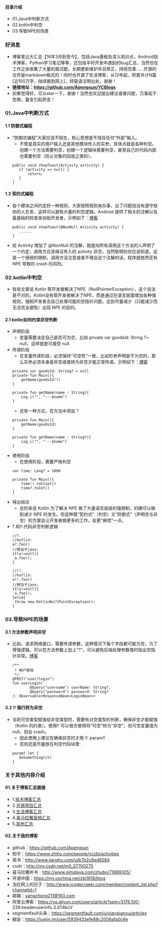 #### 目录介绍
- 01.Java中判断方式
- 02.kotlin中判空
- 03.导致NPE的场景




### 好消息
- 博客笔记大汇总【16年3月到至今】，包括Java基础及深入知识点，Android技术博客，Python学习笔记等等，还包括平时开发中遇到的bug汇总，当然也在工作之余收集了大量的面试题，长期更新维护并且修正，持续完善……开源的文件是markdown格式的！同时也开源了生活博客，从12年起，积累共计N篇[近100万字，陆续搬到网上]，转载请注明出处，谢谢！
- **链接地址：https://github.com/Apengsun/YCBlogs**
- 如果觉得好，可以star一下，谢谢！当然也欢迎提出建议或者问题，万事起于忽微，量变引起质变！




### 01.Java中判断方式
#### 1.1 防御式编程
- “防御式编程”大家应该不陌生，核心思想是不信任任何“外部”输入。
    - 不管是真实的用户输入还是其他模块传入的实参，具体点就是各种判空。创建一个方法需要判空，创建一个逻辑块需要判空，甚至自己的代码内部也需要判空（防止对象的回收之类的）。
    ```
    public void showToast(Activity activity) {
       if (activity == null) {
           return;
       }
    }
    ```



#### 1.2 契约式编程
- 各个模块之间约定好一种规则，大家按照规则来办事，出了问题找没有遵守规则的人负责，这样可以避免大量的判空逻辑。Android 提供了相关的注解以及最基础的检查来协助开发者，示例如下：[博客](https://github.com/Apengsun/YCBlogs)
    ```
    public void showToast(@NonNull Activity activity) {
       ......
    }
    ```
- 给 Activity 增加了 @NonNull 的注解，就是向所有调用这个方法的人声明了一个约定，调用方应该保证传入的 activity 非空。当然聪明的你应该知道，这是一个很弱的限制，调用方没注意或者不理会这个注解的话，程序就依然还有 NPE 导致的 crash 的风险。




### 02.kotlin中判空
- 有些文章说 Kotlin 帮开发者解决了NPE（NullPointerException），这个说法是不对的。Kotlin没有帮开发者解决了NPE，而是通过在语言层面增加各种强规则，强制开发者去自己处理可能的空指针问题，达到尽量减少（只能减少而无法完全避免）出现 NPE 的目的。


#### 2.1 kotlin如何约束非空判断
- 声明阶段
    - 变量需要决定自己是否可为空，比如 private var goodsId: String ?= null，这样就是可接受 null
- 传递阶段
    - 在变量传递阶段，必须保持“可空性”一致，比如形参声明是不为空的，那么实参必须本身是非空或者转为非空才能正常传递。示例如下：[博客](https://github.com/Apengsun/YCBlogs)
    ```
    private var goodsId: String? = null
    private fun Main(){
        getName(goodsId!!)
    }
    
    private fun getName(name : String){
        Log.i("", "---$name")
    }
    ```
    - 还有一种方式，在方法中添加？
    ```
    private fun Main(){
        getName(goodsId)
    }
    
    private fun getName(name : String?){
        Log.i("", "---$name")
    }
    ```
- 使用阶段
    - 在使用阶段，需要严格判空
    ```
    var time: Long? = 1000
    
    private fun Main(){
        time!!.toFloat()
        time?.toInt()
    }
    ```
- 得出结论
    - 总的来说 Kotlin 为了解决 NPE 做了大量语言层级的强限制，的确可以做到减少 NPE 的发生。但这种既“契约式”（判空）又“防御式”（声明空与非空）的方案会让开发者做更多的工作，会更“麻烦”一点。
- ?.和!!.代码非空判断逻辑
    ```
    //?.
    //kotlin:
    a?.foo()
    //相当于java:
    if(a!=null){
     a.foo();
    }
    
    //!!.
    //kotlin:
    a!!.foo()
    //相当于java: 
    if(a!=null){
     a.foo();
    }else{
     throw new KotlinNullPointException();
    }
    ```


### 03.导致NPE的场景
#### 3.1 方法参数声明非空
- 比如，请求网络接口，需要传递参数，这种情况下每个字段都可能为空，为了增强逻辑，可以在方法参数上加上"?"，可以避免后端处理参数值时抛出空指针异常。[博客](https://github.com/Apengsun/YCBlogs)
    ```
    /**
     * 用户登陆
     */
    @POST("user/login")
    fun userLogin(
            @Query("username") userName: String?,
            @Query("password") password: String?
    ): Observable<ResponseBean<LoginBean>>
    ```

#### 3.2 !! 强行转为非空
- 当将可空类型赋值给非空类型时，需要有对空类型的判断，确保非空才能赋值（Kotlin 的约束）。使用!! 可以很方便得将“可空”转为“非空”，但可空变量值为 null，则会 crash。
    - 因此使用上建议在确保非空时才用 !!:        param!!
    - 否则还是尽量放在判空代码块里:
    ```
    param?.let {
       doSomething(it)
    }
    ```





### 关于其他内容介绍
#### 01.关于博客汇总链接
- 1.[技术博客汇总](https://www.jianshu.com/p/614cb839182c)
- 2.[开源项目汇总](https://blog.csdn.net/m0_37700275/article/details/80863574)
- 3.[生活博客汇总](https://blog.csdn.net/m0_37700275/article/details/79832978)
- 4.[喜马拉雅音频汇总](https://www.jianshu.com/p/f665de16d1eb)
- 5.[其他汇总](https://www.jianshu.com/p/53017c3fc75d)



#### 02.关于我的博客
- github：https://github.com/Apengsun
- 知乎：https://www.zhihu.com/people/yczbj/activities
- 简书：http://www.jianshu.com/u/b7b2c6ed9284
- csdn：http://my.csdn.net/m0_37700275
- 喜马拉雅听书：http://www.ximalaya.com/zhubo/71989305/
- 开源中国：https://my.oschina.net/zbj1618/blog
- 泡在网上的日子：http://www.jcodecraeer.com/member/content_list.php?channelid=1
- 邮箱：yangchong211@163.com
- 阿里云博客：https://yq.aliyun.com/users/article?spm=5176.100- 239.headeruserinfo.3.dT4bcV
- segmentfault头条：https://segmentfault.com/u/xiangjianyu/articles
- 掘金：https://juejin.im/user/5939433efe88c2006afa0c6e






